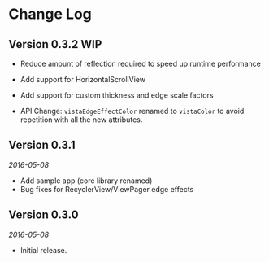 Change Log
==========

## Version 0.3.2 WIP

 *  Reduce amount of reflection required to speed up runtime performance
 *  Add support for HorizontalScrollView
 *  Add support for custom thickness and edge scale factors

 *  API Change: `vistaEdgeEffectColor` renamed to `vistaColor` to avoid repetition with all the new attributes.

## Version 0.3.1

_2016-05-08_

 *  Add sample app (core library renamed)
 *  Bug fixes for RecyclerView/ViewPager edge effects

## Version 0.3.0

_2016-05-08_

 *  Initial release.
